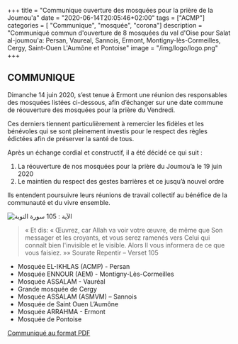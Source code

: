 +++
title = "Communique ouverture des mosquées pour la prière de la Joumou'a"
date = "2020-06-14T20:05:46+02:00"
tags = ["ACMP"]
categories = [ "Communique", "mosquée", "corona"]
description = "Communiqué commun d'ouverture de 8 mosquées du val d'Oise pour Salat al-joumou'a: Persan, Vaureal, Sannois, Ermont, Montigny-lès-Cormeilles, Cergy, Saint-Ouen L'Aumône et Pontoise"
image = "/img/logo/logo.png"
+++


## COMMUNIQUE

Dimanche 14 juin 2020, s’est tenue à Ermont une réunion des responsables des
mosquées listées ci-dessous, afin d’échanger sur une date commune de réouverture
des mosquées pour la prière du Vendredi.

Ces derniers tiennent particulièrement à remercier les fidèles et les bénévoles
qui se sont pleinement investis pour le respect des règles édictées afin de
préserver la santé de tous.

Après un échange cordial et constructif, il a été décidé ce qui suit :

1.	La réouverture de nos mosquées pour la prière du Joumou’a le 19 juin 2020
2.	Le maintien du respect des gestes barrières et ce jusqu’à nouvel ordre

Ils entendent poursuivre leurs réunions de travail collectif au bénéfice de la
communauté et du vivre ensemble.

![الآية : 105 سورة التوبة](https://www.quranflash.com/assets/verses/9_105.png)

>« Et dis: « Œuvrez, car Allah va voir votre œuvre, de même que Son messager et
>les croyants, et vous serez ramenés vers Celui qui connaît bien l'invisible et
>le visible. Alors Il vous informera de ce que vous faisiez. »» Sourate Repentir
>– Verset 105

- Mosquée EL-IKHLAS (ACMP) - Persan
- Mosquée ENNOUR (AEM) - Montigny-Lès-Cormeilles
- Mosquée ASSALAM - Vauréal
- Grande mosquée de Cergy
- Mosquée ASSALAM (ASMVM) – Sannois
- Mosquée de Saint Ouen L’Aumône
- Mosquée ARRAHMA - Ermont
- Mosquée de Pontoise

[Communiqué au format PDF](/pdf/Communique-Ouverture-Priere-du-Vendredi-V1.2.pdf)
